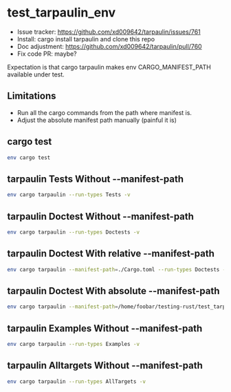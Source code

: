 test_tarpaulin_env
==================

- Issue tracker: https://github.com/xd009642/tarpaulin/issues/761
- Install: cargo install tarpaulin and clone this repo
- Doc adjustment: https://github.com/xd009642/tarpaulin/pull/760
- Fix code PR: maybe?

Expectation is that cargo tarpaulin makes env CARGO_MANIFEST_PATH available under test.

## Limitations

- Run all the cargo commands from the path where manifest is.
- Adjust the absolute manifest path manually (painful it is)

## cargo test

```bash
env cargo test
```

## tarpaulin Tests Without --manifest-path

```bash
env cargo tarpaulin --run-types Tests -v
```

## tarpaulin Doctest Without --manifest-path

```bash
env cargo tarpaulin --run-types Doctests -v
```

## tarpaulin Doctest With relative --manifest-path

```bash
env cargo tarpaulin --manifest-path=./Cargo.toml --run-types Doctests -v
```

## tarpaulin Doctest With absolute --manifest-path

```bash
env cargo tarpaulin --manifest-path=/home/foobar/testing-rust/test_tarpaulin_env/Cargo.toml --run-types Doctests -v
```

## tarpaulin Examples Without --manifest-path

```bash
env cargo tarpaulin --run-types Examples -v
```

## tarpaulin Alltargets Without --manifest-path

```bash
env cargo tarpaulin --run-types AllTargets -v
```


